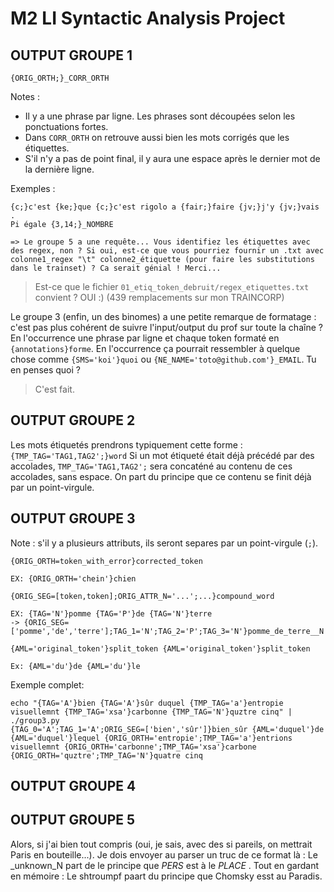 # M2 LI Syntactic Analysis Project

## OUTPUT GROUPE 1
`{ORIG_ORTH;}_CORR_ORTH`

Notes :
- Il y a une phrase par ligne. Les phrases sont découpées selon les ponctuations fortes.
- Dans `CORR_ORTH` on retrouve aussi bien les mots corrigés que les étiquettes.
- S'il n'y a pas de point final, il y aura une espace après le dernier mot de la dernière ligne.

Exemples :
```
{c;}c'est {ke;}que {c;}c'est rigolo a {fair;}faire {jv;}j'y {jv;}vais .
Pi égale {3,14;}_NOMBRE
```

	=> Le groupe 5 a une requête... Vous identifiez les étiquettes avec des regex, non ? Si oui, est-ce que vous pourriez fournir un .txt avec colonne1_regex "\t" colonne2_étiquette (pour faire les substitutions dans le trainset) ? Ca serait génial ! Merci...
> Est-ce que le fichier `01_etiq_token_debruit/regex_etiquettes.txt` convient ?
OUI :) (439 remplacements sur mon TRAINCORP)

Le groupe 3 (enfin, un des binomes) a une petite remarque de formatage : c'est pas plus cohérent de suivre l'input/output du prof sur toute la chaîne ? En l'occurrence une phrase par ligne et chaque token formaté en `{annotations}forme`. En l'occurrence ça pourrait ressembler à quelque chose comme `{SMS='koi'}quoi` ou `{NE_NAME='toto@github.com'}_EMAIL`. Tu en penses quoi ?
> C'est fait.

## OUTPUT GROUPE 2

Les mots étiquetés prendrons typiquement cette forme : `{TMP_TAG='TAG1,TAG2';}word`
Si un mot étiqueté était déjà précédé par des accolades, `TMP_TAG='TAG1,TAG2';` sera concaténé au contenu de ces accolades, sans espace. On part du principe que ce contenu se finit déjà par un point-virgule. 

## OUTPUT GROUPE 3

Note : s'il y a plusieurs attributs, ils seront separes par un point-virgule (`;`).

`{ORIG_ORTH=token_with_error}corrected_token`

`EX: {ORIG_ORTH='chein'}chien`

`{ORIG_SEG=[token,token];ORIG_ATTR_N='...';...}compound_word`

```
EX: {TAG='N'}pomme {TAG='P'}de {TAG='N'}terre
-> {ORIG_SEG=['pomme','de','terre'];TAG_1='N';TAG_2='P';TAG_3='N'}pomme_de_terre__N
```

`{AML='original_token'}split_token {AML='original_token'}split_token`

`Ex: {AML='du'}de {AML='du'}le`

Exemple complet:

```
echo "{TAG='A'}bien {TAG='A'}sûr duquel {TMP_TAG='a'}entropie visuellemnt {TMP_TAG='xsa'}carbonne {TMP_TAG='N'}quztre cinq" | ./group3.py
{TAG_0='A';TAG_1='A';ORIG_SEG=['bien','sûr']}bien_sûr {AML='duquel'}de {AML='duquel'}lequel {ORIG_ORTH='entropie';TMP_TAG='a'}entrions visuellemnt {ORIG_ORTH='carbonne';TMP_TAG='xsa'}carbone {ORIG_ORTH='quztre';TMP_TAG='N'}quatre cinq
```

## OUTPUT GROUPE 4

## OUTPUT GROUPE 5
Alors, si j'ai bien tout compris (oui, je sais, avec des si pareils, on mettrait Paris en bouteille...). Je dois envoyer au parser un truc de ce format là :
	Le _unknown_N part de le principe que _PERS_ est à le _PLACE_ . 
Tout en gardant en mémoire :
	Le shtroumpf paart du principe que Chomsky esst au Paradis.
